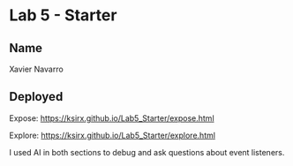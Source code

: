 # Lab 5 - Starter

## Name

Xavier Navarro

## Deployed

Expose: https://ksirx.github.io/Lab5_Starter/expose.html

Explore: https://ksirx.github.io/Lab5_Starter/explore.html

I used AI in both sections to debug and ask questions about event listeners.

## 
